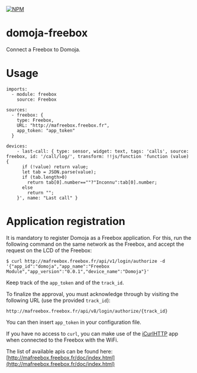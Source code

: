 [![NPM](https://nodei.co/npm/domoja.png?downloads=true&downloadRank=true&stars=true)](https://nodei.co/npm/domoja/)


domoja-freebox
==============

Connect a Freebox to Domoja.

# Usage

```
imports:
  - module: freebox
    source: Freebox

sources:
  - freebox: {
    type: Freebox,
    URL: "http://mafreebox.freebox.fr",
    app_token: "app_token"
  }

devices:
    - last-call: { type: sensor, widget: text, tags: 'calls', source: freebox, id: '/call/log/', transform: !!js/function 'function (value) { 
      if (!value) return value; 
      let tab = JSON.parse(value);
      if (tab.length>0)
        return tab[0].number==""?"Inconnu":tab[0].number;
      else
        return "";
    }', name: "Last call" }

```

# Application registration

It is mandatory to register Domoja as a Freebox application. For this, run the following command on the same network as the Freebox, and accept the request on the LCD of the Freebox:
```
$ curl http://mafreebox.freebox.fr/api/v1/login/authorize -d '{"app_id":"domoja","app_name":"Freebox Module","app_version":"0.0.1","device_name":"Domoja"}'
```
Keep track of the `app_token` and of the `track_id`.

To finalize the approval, you must acknowledge through by visiting the following URL (use the provided `track_id`):
```
http://mafreebox.freebox.fr/api/v8/login/authorize/{track_id}
```

You can then insert `app_token` in your configuration file.

If you have no access to `curl`, you can make use of the [iCurlHTTP](https://apps.apple.com/fr/app/icurlhttp/id611943891) app when connected to the Freebox with the WiFi.

The list of available apis can be found here: [http://mafreebox.freebox.fr/doc/index.html](http://mafreebox.freebox.fr/doc/index.html)